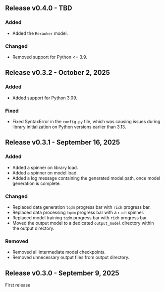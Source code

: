 ## Release v0.4.0 - TBD

### Added

- Added the `Reranker` model.

### Changed

- Removed support for Python <= 3.9.

## Release v0.3.2 - October 2, 2025

### Added

- Added support for Python 3.09.

### Fixed

- Fixed SyntaxError in the `config.py` file, which was causing issues during library initialization on Python versions earlier than 3.13.

## Release v0.3.1 - September 16, 2025

### Added

- Added a spinner on library load.
- Added a spinner on model load.
- Added a log message containing the generated model path, once model generation is complete.

### Changed

- Replaced data generation `tqdm` progress bar with `rich` progress bar.
- Replaced data processing `tqdm` progress bar with a `rich` spinner.
- Replaced model training `tqdm` progress bar with `rich` progress bar.
- Moved the output model to a dedicated `output_model` directory within the output directory.

### Removed

- Removed all intermediate model checkpoints.
- Removed unnecessary output files from output directory.

## Release v0.3.0 - September 9, 2025

First release